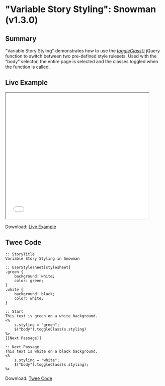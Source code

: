 # "Variable Story Styling": Snowman (v1.3.0)

## Summary

"Variable Story Styling" demonstrates how to use the *[toggleClass()](http://api.jquery.com/toggleclass/)* jQuery function to switch between two pre-defined style rulesets. Used with the “body” selector, the entire page is selected and the classes toggled when the function is called.

## Live Example

<section>
<iframe src="snowman_storystyling_example.html" height=400 width=90%></iframe>


Download: <a href="snowman_storystyling_example.html" target="_blank">Live Example</a>
</section>

## Twee Code

```
:: StoryTitle
Variable Story Styling in Snowman

:: UserStylesheet[stylesheet]
.green {
	background: white;
  	color: green;
}
.white {
	background: black;
  	color: white;
}

:: Start
This text is green on a white background.
<% 
	s.styling = "green";
	$("body").toggleClass(s.styling) 
%>
[[Next Passage]]

:: Next Passage
This text is white on a black background.
<% 
	s.styling = "white";
	$("body").toggleClass(s.styling);
%>

```

Download: <a href="snowman_storystyling_twee.txt" target="_blank">Twee Code</a>

